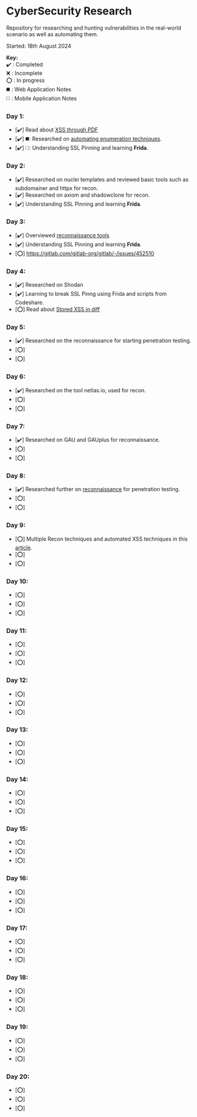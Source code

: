 # CyberSecurity Research
Repository for researching and hunting vulnerabilities in the real-world scenario as well as automating them. 

Started: 18th August 2024

**Key:**  
   ✔️ : Completed  
   ❌ : Incomplete  
   ⭕ : In progress  
   ◼️ : Web Application Notes  
   ◻️ : Mobile Application Notes  
### Day 1:
- [✔️] Read about [XSS through PDF](https://gitlab.com/gitlab-org/gitlab/-/issues/462748)
- [✔️] ◼️: Researched on [automating enumeration techniques](https://labs.detectify.com/ethical-hacking/hakluke-creating-the-perfect-bug-bounty-automation/).
- [✔️] ◻️: Understanding SSL Pinning and learning **Frida**.
### Day 2:
- [✔️] Researched on nuclei templates and reviewed basic tools such as subdomainer and httpx for recon.
- [✔️] Researched on axiom and shadowclone for recon.
- [✔️] Understanding SSL Pinning and learning **Frida**.
### Day 3:
- [✔️] Overviewed [reconnaissance tools](https://infosecwriteups.com/top-recon-tools-for-bug-bounty-hunters-fa655b8caf2e)
- [✔️] Understanding SSL Pinning and learning **Frida**.
- [⭕] https://gitlab.com/gitlab-org/gitlab/-/issues/452510
### Day 4:
- [✔️] Researched on Shodan
- [✔️] Learning to break SSL Pinng using Frida and scripts from Codeshare.
- [⭕] Read about [Stored XSS in diff](https://gitlab.com/gitlab-org/gitlab/-/issues/452510)
### Day 5:
- [✔️] Researched on the reconnaissance for starting penetration testing.
- [⭕]
- [⭕]
### Day 6:
- [✔️] Researched on the tool netlas.io, used for recon.
- [⭕]
- [⭕]
### Day 7:
- [✔️] Researched on GAU and GAUplus for reconnaissance.
- [⭕]
- [⭕]
### Day 8:
- [✔️] Researched further on [reconnaissance](https://medium.com/@aamurtazin/reconnaissance-tools-for-hacking-3b7576113699) for penetration testing.
- [⭕]
- [⭕]
### Day 9:
- [⭕] Multiple Recon techniques and automated XSS techniques in this [article](https://infosecwriteups.com/how-i-found-multiple-xss-vulnerabilities-using-unknown-techniques-74f8e705ea0d).
- [⭕]
- [⭕]
### Day 10:
- [⭕]
- [⭕]
- [⭕]
### Day 11:
- [⭕]
- [⭕]
- [⭕]
### Day 12:
- [⭕]
- [⭕]
- [⭕]
### Day 13:
- [⭕]
- [⭕]
- [⭕]
### Day 14:
- [⭕]
- [⭕]
- [⭕]
### Day 15:
- [⭕]
- [⭕]
- [⭕]
### Day 16:
- [⭕]
- [⭕]
- [⭕]
### Day 17:
- [⭕]
- [⭕]
- [⭕]
### Day 18:
- [⭕]
- [⭕]
- [⭕]
### Day 19:
- [⭕]
- [⭕]
- [⭕]
### Day 20:
- [⭕]
- [⭕]
- [⭕]
